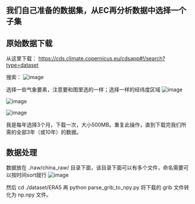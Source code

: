 ## 我们自己准备的数据集，从EC再分析数据中选择一个子集

## 原始数据下载
从这里下载：
https://cds.climate.copernicus.eu/cdsapp#!/search?type=dataset

搜索：
![image](https://github.com/MAZiqing/PointFormer/assets/44238026/30436b5e-9850-4689-afa7-62dc28e2cb27)

选择一些气象要素，注意要和图里选的一样；选择一样的经纬度区域
![image](https://github.com/MAZiqing/PointFormer/assets/44238026/803a01d7-7731-4158-af75-971d3dcffcb9)

![image](https://github.com/MAZiqing/PointFormer/assets/44238026/a9a671d3-35bc-4171-a0cf-9d2901aceb03)

![image](https://github.com/MAZiqing/PointFormer/assets/44238026/e8ce3b7d-2d13-4a98-b073-4b4f4ca7bff0)

我是每年选择3个月，下载一次，大小500MB。重复此操作，直到下载完我们所需的全部3年（或10年）的数据。

## 数据处理
数据放在 ./raw/china_raw/ 目录下面，该目录下面可以有多个文件，命名需要可以按时间sort就行
![image](https://github.com/MAZiqing/PointFormer/assets/44238026/02c16f29-4071-428e-9619-7994e0f26353)

然后 cd ./dataset/ERA5 再 python parse_grib_to_npy.py 将下载的 grib 文件转化为 np.npy 文件。




